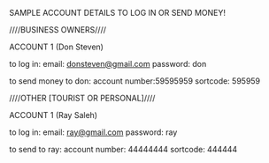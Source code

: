 SAMPLE ACCOUNT DETAILS TO LOG IN OR SEND MONEY! 




////BUSINESS OWNERS////

ACCOUNT 1 (Don Steven)

to log in:
email: donsteven@gmail.com
password: don

to send money to don:
account number:59595959
sortcode: 595959 




<!-- ACCOUNT 2 (Sam Whitaker)

to log in:
email: samwhitaker@gmail.com
password:sam

to send money to sam:
account number:88888888
sortcode:888888
 -->


////OTHER [TOURIST OR PERSONAL]////


ACCOUNT 1 (Ray Saleh)

to log in:
email: ray@gmail.com
password: ray

to send to ray:
account number: 44444444
sortcode: 444444








